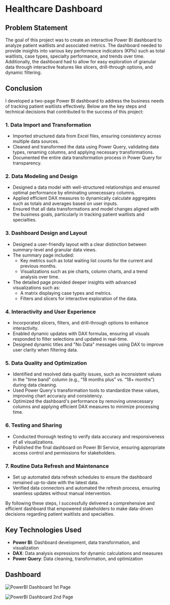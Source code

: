 # Healthcare Dashboard

## Problem Statement

The goal of this project was to create an interactive Power BI dashboard to analyze patient waitlists and associated metrics. The dashboard needed to provide insights into various key performance indicators (KPIs) such as total waitlists, case types, specialty performance, and trends over time. Additionally, the dashboard had to allow for easy exploration of granular data through interactive features like slicers, drill-through options, and dynamic filtering.

## Conclusion

I developed a two-page Power BI dashboard to address the business needs of tracking patient waitlists effectively. Below are the key steps and technical decisions that contributed to the success of this project:

### 1. **Data Import and Transformation**
   - Imported structured data from Excel files, ensuring consistency across multiple data sources.
   - Cleaned and transformed the data using Power Query, validating data types, renaming columns, and applying necessary transformations.
   - Documented the entire data transformation process in Power Query for transparency.

### 2. **Data Modeling and Design**
   - Designed a data model with well-structured relationships and ensured optimal performance by eliminating unnecessary columns.
   - Applied efficient DAX measures to dynamically calculate aggregates such as totals and averages based on user inputs.
   - Ensured that all data transformations and model changes aligned with the business goals, particularly in tracking patient waitlists and specialties.

### 3. **Dashboard Design and Layout**
   - Designed a user-friendly layout with a clear distinction between summary-level and granular data views.
   - The summary page included:
     - Key metrics such as total waiting list counts for the current and previous months.
     - Visualizations such as pie charts, column charts, and a trend analysis over time.
   - The detailed page provided deeper insights with advanced visualizations such as:
     - A matrix displaying case types and metrics.
     - Filters and slicers for interactive exploration of the data.

### 4. **Interactivity and User Experience**
   - Incorporated slicers, filters, and drill-through options to enhance interactivity.
   - Enabled dynamic updates with DAX formulas, ensuring all visuals responded to filter selections and updated in real-time.
   - Designed dynamic titles and "No Data" messages using DAX to improve user clarity when filtering data.

### 5. **Data Quality and Optimization**
   - Identified and resolved data quality issues, such as inconsistent values in the "time band" column (e.g., “18 months plus” vs. “18+ months”) during data cleaning.
   - Used Power Query's transformation tools to standardize these values, improving chart accuracy and consistency.
   - Optimized the dashboard's performance by removing unnecessary columns and applying efficient DAX measures to minimize processing time.

### 6. **Testing and Sharing**
   - Conducted thorough testing to verify data accuracy and responsiveness of all visualizations.
   - Published the final dashboard on Power BI Service, ensuring appropriate access control and permissions for stakeholders.

### 7. **Routine Data Refresh and Maintenance**
   - Set up automated data refresh schedules to ensure the dashboard remained up-to-date with the latest data.
   - Verified data connectors and automated the refresh process, ensuring seamless updates without manual intervention.

By following these steps, I successfully delivered a comprehensive and efficient dashboard that empowered stakeholders to make data-driven decisions regarding patient waitlists and specialties.

## Key Technologies Used
- **Power BI**: Dashboard development, data transformation, and visualization
- **DAX**: Data analysis expressions for dynamic calculations and measures
- **Power Query**: Data cleaning, transformation, and optimization

## Dashboard
![PowerBI Dashboard 1st Page ](https://github.com/user-attachments/assets/57816542-a633-431a-82d0-20012beb9cb4)


![PowerBI Dashboard 2nd Page ](https://github.com/user-attachments/assets/7c5510af-7481-4204-a399-d2b25ac34633)


